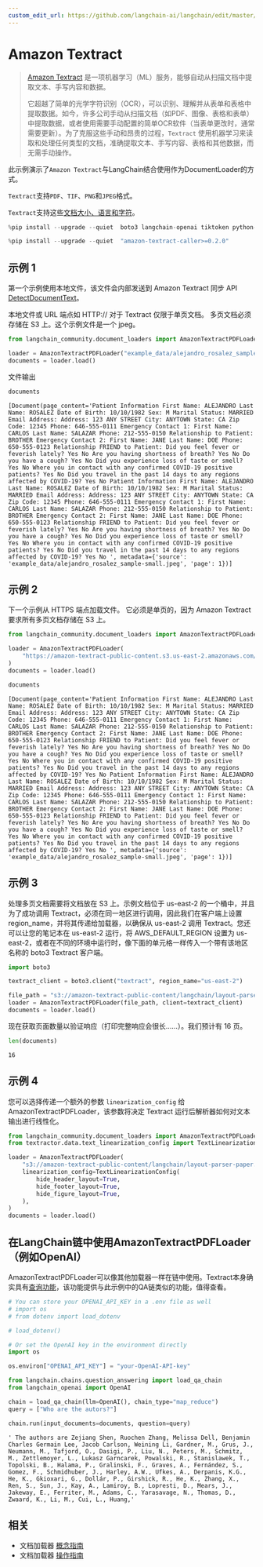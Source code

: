```yaml
---
custom_edit_url: https://github.com/langchain-ai/langchain/edit/master/docs/docs/integrations/document_loaders/amazon_textract.ipynb
---
```


# Amazon Textract 

>[Amazon Textract](https://docs.aws.amazon.com/managedservices/latest/userguide/textract.html) 是一项机器学习（ML）服务，能够自动从扫描文档中提取文本、手写内容和数据。
>
>它超越了简单的光学字符识别（OCR），可以识别、理解并从表单和表格中提取数据。如今，许多公司手动从扫描文档（如PDF、图像、表格和表单）中提取数据，或者使用需要手动配置的简单OCR软件（当表单更改时，通常需要更新）。为了克服这些手动和昂贵的过程，`Textract` 使用机器学习来读取和处理任何类型的文档，准确提取文本、手写内容、表格和其他数据，而无需手动操作。

此示例演示了`Amazon Textract`与LangChain结合使用作为DocumentLoader的方式。

`Textract`支持`PDF`、`TIF`、`PNG`和`JPEG`格式。

`Textract`支持这些[文档大小、语言和字符](https://docs.aws.amazon.com/textract/latest/dg/limits-document.html)。

```python
%pip install --upgrade --quiet  boto3 langchain-openai tiktoken python-dotenv
```

```python
%pip install --upgrade --quiet  "amazon-textract-caller>=0.2.0"
```

## 示例 1

第一个示例使用本地文件，该文件会内部发送到 Amazon Textract 同步 API [DetectDocumentText](https://docs.aws.amazon.com/textract/latest/dg/API_DetectDocumentText.html)。

本地文件或 URL 端点如 HTTP:// 对于 Textract 仅限于单页文档。
多页文档必须存储在 S3 上。这个示例文件是一个 jpeg。

```python
from langchain_community.document_loaders import AmazonTextractPDFLoader

loader = AmazonTextractPDFLoader("example_data/alejandro_rosalez_sample-small.jpeg")
documents = loader.load()
```

文件输出

```python
documents
```

```output
[Document(page_content='Patient Information First Name: ALEJANDRO Last Name: ROSALEZ Date of Birth: 10/10/1982 Sex: M Marital Status: MARRIED Email Address: Address: 123 ANY STREET City: ANYTOWN State: CA Zip Code: 12345 Phone: 646-555-0111 Emergency Contact 1: First Name: CARLOS Last Name: SALAZAR Phone: 212-555-0150 Relationship to Patient: BROTHER Emergency Contact 2: First Name: JANE Last Name: DOE Phone: 650-555-0123 Relationship FRIEND to Patient: Did you feel fever or feverish lately? Yes No Are you having shortness of breath? Yes No Do you have a cough? Yes No Did you experience loss of taste or smell? Yes No Where you in contact with any confirmed COVID-19 positive patients? Yes No Did you travel in the past 14 days to any regions affected by COVID-19? Yes No Patient Information First Name: ALEJANDRO Last Name: ROSALEZ Date of Birth: 10/10/1982 Sex: M Marital Status: MARRIED Email Address: Address: 123 ANY STREET City: ANYTOWN State: CA Zip Code: 12345 Phone: 646-555-0111 Emergency Contact 1: First Name: CARLOS Last Name: SALAZAR Phone: 212-555-0150 Relationship to Patient: BROTHER Emergency Contact 2: First Name: JANE Last Name: DOE Phone: 650-555-0123 Relationship FRIEND to Patient: Did you feel fever or feverish lately? Yes No Are you having shortness of breath? Yes No Do you have a cough? Yes No Did you experience loss of taste or smell? Yes No Where you in contact with any confirmed COVID-19 positive patients? Yes No Did you travel in the past 14 days to any regions affected by COVID-19? Yes No ', metadata={'source': 'example_data/alejandro_rosalez_sample-small.jpeg', 'page': 1})]
```

## 示例 2
下一个示例从 HTTPS 端点加载文件。 
它必须是单页的，因为 Amazon Textract 要求所有多页文档存储在 S3 上。

```python
from langchain_community.document_loaders import AmazonTextractPDFLoader

loader = AmazonTextractPDFLoader(
    "https://amazon-textract-public-content.s3.us-east-2.amazonaws.com/langchain/alejandro_rosalez_sample_1.jpg"
)
documents = loader.load()
```

```python
documents
```

```output
[Document(page_content='Patient Information First Name: ALEJANDRO Last Name: ROSALEZ Date of Birth: 10/10/1982 Sex: M Marital Status: MARRIED Email Address: Address: 123 ANY STREET City: ANYTOWN State: CA Zip Code: 12345 Phone: 646-555-0111 Emergency Contact 1: First Name: CARLOS Last Name: SALAZAR Phone: 212-555-0150 Relationship to Patient: BROTHER Emergency Contact 2: First Name: JANE Last Name: DOE Phone: 650-555-0123 Relationship FRIEND to Patient: Did you feel fever or feverish lately? Yes No Are you having shortness of breath? Yes No Do you have a cough? Yes No Did you experience loss of taste or smell? Yes No Where you in contact with any confirmed COVID-19 positive patients? Yes No Did you travel in the past 14 days to any regions affected by COVID-19? Yes No Patient Information First Name: ALEJANDRO Last Name: ROSALEZ Date of Birth: 10/10/1982 Sex: M Marital Status: MARRIED Email Address: Address: 123 ANY STREET City: ANYTOWN State: CA Zip Code: 12345 Phone: 646-555-0111 Emergency Contact 1: First Name: CARLOS Last Name: SALAZAR Phone: 212-555-0150 Relationship to Patient: BROTHER Emergency Contact 2: First Name: JANE Last Name: DOE Phone: 650-555-0123 Relationship FRIEND to Patient: Did you feel fever or feverish lately? Yes No Are you having shortness of breath? Yes No Do you have a cough? Yes No Did you experience loss of taste or smell? Yes No Where you in contact with any confirmed COVID-19 positive patients? Yes No Did you travel in the past 14 days to any regions affected by COVID-19? Yes No ', metadata={'source': 'example_data/alejandro_rosalez_sample-small.jpeg', 'page': 1})]
```

## 示例 3

处理多页文档需要将文档放在 S3 上。示例文档位于 us-east-2 的一个桶中，并且为了成功调用 Textract，必须在同一地区进行调用，因此我们在客户端上设置 region_name，并将其传递给加载器，以确保从 us-east-2 调用 Textract。您还可以让您的笔记本在 us-east-2 运行，将 AWS_DEFAULT_REGION 设置为 us-east-2，或者在不同的环境中运行时，像下面的单元格一样传入一个带有该地区名称的 boto3 Textract 客户端。

```python
import boto3

textract_client = boto3.client("textract", region_name="us-east-2")

file_path = "s3://amazon-textract-public-content/langchain/layout-parser-paper.pdf"
loader = AmazonTextractPDFLoader(file_path, client=textract_client)
documents = loader.load()
```

现在获取页面数量以验证响应（打印完整响应会很长……）。我们预计有 16 页。

```python
len(documents)
```



```output
16
```

## 示例 4

您可以选择传递一个额外的参数 `linearization_config` 给 AmazonTextractPDFLoader，该参数将决定 Textract 运行后解析器如何对文本输出进行线性化。

```python
from langchain_community.document_loaders import AmazonTextractPDFLoader
from textractor.data.text_linearization_config import TextLinearizationConfig

loader = AmazonTextractPDFLoader(
    "s3://amazon-textract-public-content/langchain/layout-parser-paper.pdf",
    linearization_config=TextLinearizationConfig(
        hide_header_layout=True,
        hide_footer_layout=True,
        hide_figure_layout=True,
    ),
)
documents = loader.load()
```

## 在LangChain链中使用AmazonTextractPDFLoader（例如OpenAI）

AmazonTextractPDFLoader可以像其他加载器一样在链中使用。Textract本身确实具有[查询功能](https://docs.aws.amazon.com/textract/latest/dg/API_Query.html)，该功能提供与此示例中的QA链类似的功能，值得查看。

```python
# You can store your OPENAI_API_KEY in a .env file as well
# import os
# from dotenv import load_dotenv

# load_dotenv()
```

```python
# Or set the OpenAI key in the environment directly
import os

os.environ["OPENAI_API_KEY"] = "your-OpenAI-API-key"
```

```python
from langchain.chains.question_answering import load_qa_chain
from langchain_openai import OpenAI

chain = load_qa_chain(llm=OpenAI(), chain_type="map_reduce")
query = ["Who are the autors?"]

chain.run(input_documents=documents, question=query)
```

```output
' The authors are Zejiang Shen, Ruochen Zhang, Melissa Dell, Benjamin Charles Germain Lee, Jacob Carlson, Weining Li, Gardner, M., Grus, J., Neumann, M., Tafjord, O., Dasigi, P., Liu, N., Peters, M., Schmitz, M., Zettlemoyer, L., Lukasz Garncarek, Powalski, R., Stanislawek, T., Topolski, B., Halama, P., Gralinski, F., Graves, A., Fernández, S., Gomez, F., Schmidhuber, J., Harley, A.W., Ufkes, A., Derpanis, K.G., He, K., Gkioxari, G., Dollár, P., Girshick, R., He, K., Zhang, X., Ren, S., Sun, J., Kay, A., Lamiroy, B., Lopresti, D., Mears, J., Jakeway, E., Ferriter, M., Adams, C., Yarasavage, N., Thomas, D., Zwaard, K., Li, M., Cui, L., Huang,'
```

## 相关

- 文档加载器 [概念指南](/docs/concepts/#document-loaders)
- 文档加载器 [操作指南](/docs/how_to/#document-loaders)